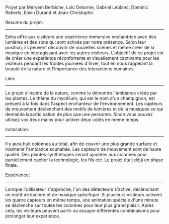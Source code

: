 
Projet par Meryem Berbiche, Loic Delorme,  Gabriel Leblanc, Dominic Roberts, Elwin Durand et Jean-Christophe.

Résumé du projet:
__________________________________________________________________________________________________________________________________________________________________________
Edria offre aux visiteurs une expérience immersive enchantrice avec des lumières et des sons qui sont activés par notre présence. Selon leur position, ils peuvent découvrir de nouvelles scènes et même créer de la musique en interagissant avec les autres visiteurs. L'objectif de ce projet est de créer une expérience réconfortante et visuellement captivante pour les visiteurs pendant les froides journées d'hiver, tout en nous rappelant la beauté de la nature et l'importance des interactions humaines.

Lien:
__________________________________________________________________________________________________________________________________________________________________________
Le projet s'inspire de la nature, comme le démontre l'ambiance créée par les plantes. Le thème du mycélium, qui est le nom d'un champignon, est présent à la fois dans l'aspect enchanteur de l'environnement. Les capteurs de mouvement déclenchent des motifs de lumières et de la musiques ce qui demande laparticipation de plus que une personne. Sinon vous pouvez utilisez vos deux mains pour activer deux cotés en meme temps.

Installation:
__________________________________________________________________________________________________________________________________________________________________________
Il y aura huit colonnes au total, afin de couvrir une plus grande surface et maintenir l'ambiance souhaitée. Les capteurs de mouvement sont de haute qualité. Des plantes synthétiques seront ajoutées aux colonnes pour partiellement cacher la technologie, les fils etc. Le projet était déjà en phase finale. 

Expérience:
__________________________________________________________________________________________________________________________________________________________________________
Lorsque l'utilisateur s'approche, l'un des détecteurs s'active, déclenchant un motif de lumière et de musique spécifique. Si plusieurs visiteurs activent les quatre capteurs en même temps, une animation spéciale d'une minute se déclenche sur toutes les colonnes pour leur plus grand plaisir. Après cela, les visiteurs peuvent partir ou essayer différentes combinaisons pour prolonger leur expérience.
